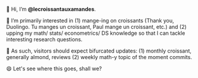 👋 Hi, I’m **@lecroissantauxamandes**.

👀 I’m primarily interested in (1) mange-ing on croissants (Thank you, Duolingo. Tu manges un croissant, Paul mange un croissant, etc.) and (2) upping my math/ stats/ econometrics/ DS knowledge so that I can tackle interesting research questions.

🌱 As such, visitors should expect bifurcated updates: (1) monthly croissant, generally almond, reviews (2) weekly math-y topic of the moment commits.  

😄 Let's see where this goes, shall we? 

<!---
lecroissantauxamandes/lecroissantauxamandes is a ✨ special ✨ repository because its `README.md` (this file) appears on your GitHub profile.
You can click the Preview link to take a look at your changes.
--->
